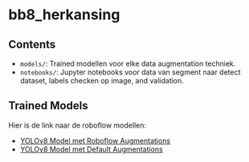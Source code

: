 # bb8_herkansing

## Contents

- `models/`: Trained modellen voor elke data augmentation techniek.
- `notebooks/`: Jupyter notebooks voor data van segment naar detect dataset, labels checken op image, and validation.

## Trained Models

Hier is de link naar de roboflow modellen:
- [YOLOv8 Model met Roboflow Augmentations]([https://roboflow.com/models/your-model-link](https://app.roboflow.com/school-5ult5/weed-6a90d/3))
- [YOLOv8 Model met Default Augmentations]([https://roboflow.com/models/your-model-link](https://app.roboflow.com/school-5ult5/weed-6a90d/1))

